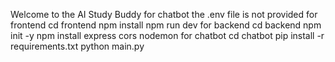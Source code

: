 Welcome to the AI Study Buddy
for chatbot the .env file is not provided 
for frontend 
    cd frontend
    npm install
    npm run dev
for backend
    cd backend
    npm init -y
    npm install express cors nodemon
for chatbot
    cd chatbot
    pip install -r requirements.txt
    python main.py
